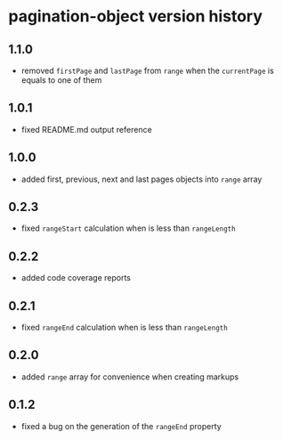 # pagination-object version history


## 1.1.0
- removed `firstPage` and `lastPage` from `range` when the `currentPage` is equals to one of them

## 1.0.1
- fixed README.md output reference

## 1.0.0
- added first, previous, next and last pages objects into `range` array

## 0.2.3
- fixed `rangeStart` calculation when is less than `rangeLength`

## 0.2.2
- added code coverage reports

## 0.2.1
- fixed `rangeEnd` calculation when is less than `rangeLength`

## 0.2.0
- added `range` array for convenience when creating markups

## 0.1.2
- fixed a bug on the generation of the `rangeEnd` property
